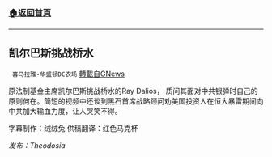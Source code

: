 ###  [:house:返回首頁](https://github.com/ourhimalayas/txt)
---


## 凯尔巴斯挑战桥水
` 喜马拉雅-华盛顿DC农场` [轉載自GNews](https://gnews.org/zh-hans/1584368/)

原法制基金主席凯尔巴斯挑战桥水的Ray Dalios， 质问其面对中共银弹时自己的原则何在。简短的视频中还谈到黑石首席战略顾问劝美国投资人在恒大暴雷期间向中共加大输血力度，让人哭笑不得。

字幕制作：绒绒兔 供稿翻译：红色马克杯

*发布：Theodosia*
